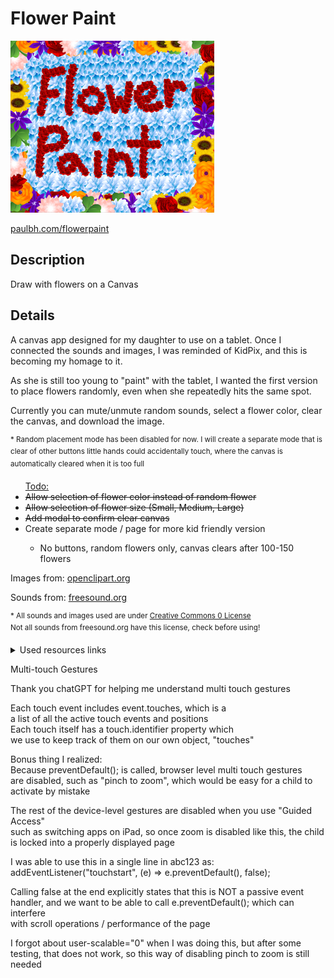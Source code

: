 <h1>Flower Paint</h1>

<img src="https://raw.githubusercontent.com/PaulB-H/flowerpaint/main/public/images/readme2.PNG" alt="" >

<a href="https://paulbh.com/flowerpaint" target="_blank">paulbh.com/flowerpaint</a>

<h2>Description</h2>
<p>Draw with flowers on a Canvas</p>

<h2>Details</h2>
<p>A canvas app designed for my daughter to use on a tablet. Once I connected the sounds and images, I was reminded of KidPix, and this is becoming my homage to it.</p>
<p>As she is still too young to "paint" with the tablet, I wanted the first version to place flowers randomly, even when she repeatedly hits the same spot.</p>

<p>Currently you can mute/unmute random sounds, select a flower color, clear the canvas, and download the image.</p>

<sup>\* Random placement mode has been disabled for now. I will create a separate mode that is clear of other buttons little hands could accidentally touch, where the canvas is automatically cleared when it is too full</sup>

<ul>
  <lh><u>Todo:</u></lh>
  <strike><li>Allow selection of flower color instead of random flower</li></strike>
  <strike><li>Allow selection of flower size (Small, Medium, Large)</li></strike>
  <strike><li>Add modal to confirm clear canvas</li></strike>
  <li>Create separate mode / page for more kid friendly version</li>
  <ul><li>No buttons, random flowers only, canvas clears after 100-150 flowers</li></ul>
</ul>

<p>Images from: <a href="https://openclipart.org/" target="_blank">openclipart.org</a></p>

<p>Sounds from: <a href="https://freesound.org/" target="_blank">freesound.org</a></p>

<p><sup>* All sounds and images used are under <a href="https://creativecommons.org/publicdomain/zero/1.0/" target="_blank">Creative Commons 0 License</a><br />Not all sounds from freesound.org have this license, check before using!</sup></p>

<details>
  <summary>Used resources links</summary>
  
  <pre>Images:<br /><br/>https://openclipart.org/detail/191422/purple-lily
https://openclipart.org/detail/194459/orange-flower
https://openclipart.org/detail/294851/sunflower
https://openclipart.org/detail/202513/raseone-rose-red-2
https://openclipart.org/detail/192977/pink-flower
https://openclipart.org/detail/167946/clover-ns
https://openclipart.org/detail/266284/blue-flower<br /><br />Sounds:<br />
pop<br />https://freesound.org/people/supersound23/sounds/372182/
cartoon pop<br />https://freesound.org/people/unfa/sounds/245646/
synth glide<br />https://freesound.org/people/nomiqbomi/sounds/578659/
hover<br />https://freesound.org/people/plasterbrain/sounds/237422/
crow<br />https://freesound.org/people/Jofae/sounds/361470/
retro laser<br />https://freesound.org/people/MATRIXXX_/sounds/414888/
sci-fi ui<br />https://freesound.org/people/Jofae/sounds/367997/</pre>

</details>

Multi-touch Gestures

Thank you chatGPT for helping me understand multi touch gestures

Each touch event includes event.touches, which is a\
a list of all the active touch events and positions\
Each touch itself has a touch.identifier property which\
we use to keep track of them on our own object, "touches"

Bonus thing I realized:\
Because preventDefault(); is called, browser level multi touch gestures\
are disabled, such as "pinch to zoom", which would be easy for a child to\
activate by mistake

The rest of the device-level gestures are disabled when you use "Guided Access"\
such as switching apps on iPad, so once zoom is disabled like this, the child\
is locked into a properly displayed page

I was able to use this in a single line in abc123 as:\
addEventListener("touchstart", (e) => e.preventDefault(), false);

Calling false at the end explicitly states that this is NOT a passive event\
handler, and we want to be able to call e.preventDefault(); which can interfere\
with scroll operations / performance of the page

I forgot about user-scalable="0" when I was doing this, but after some testing, that does not work, so this way of disabling pinch to zoom is still needed

